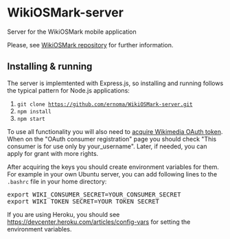 # WikiOSMark-server
Server for the WikiOSMark mobile application

Please, see [WikiOSMark repository](https://github.com/ernoma/WikiOSMark) for further information.

## Installing & running

The server is implemtented with Express.js, so installing and running follows the typical pattern for Node.js applications:

1. <code>git clone https://github.com/ernoma/WikiOSMark-server.git</code>
2. <code>npm install</code>
3. <code>npm start</code>

To use all functionality you will also need to [acquire Wikimedia OAuth token](https://www.mediawiki.org/wiki/Extension:OAuth).
When on the "OAuth consumer registration" page you should check "This consumer is for use only by your_username".
Later, if needed, you can apply for grant with more rights.

After acquiring the keys you should create environment variables for them. For example in your own Ubuntu server, you can add following
lines to the <code>.bashrc</code> file in your home directory:
<pre>
export WIKI_CONSUMER_SECRET=YOUR_CONSUMER_SECRET
export WIKI_TOKEN_SECRET=YOUR_TOKEN_SECRET
</pre>

If you are using Heroku, you should see https://devcenter.heroku.com/articles/config-vars for setting the environment variables.
